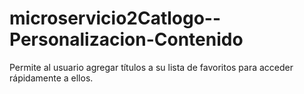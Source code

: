 # microservicio2Catlogo--Personalizacion-Contenido
Permite al usuario agregar títulos a su lista de favoritos para acceder rápidamente a ellos.
